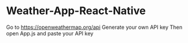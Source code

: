 # Weather-App-React-Native
Go to https://openweathermap.org/api
Generate your own API key
Then open App.js and paste your API key

